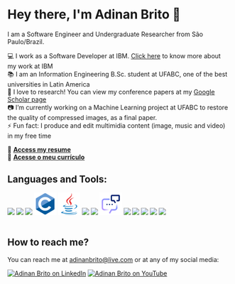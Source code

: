 # Hey there, I'm Adinan Brito 👋

I am a Software Engineer and Undergraduate Researcher from São Paulo/Brazil.

💻 I work as a Software Developer at IBM. [Click here](https://github.com/IBM/customized-voice-text-bot-for-whatsapp-telegram) to know more about my work at IBM <br>
📚 I am an Information Engineering B.Sc. student at UFABC, one of the best universities in Latin America <br>
🔭 I love to research! You can view my conference papers at my [Google Scholar page](https://scholar.google.com.br/citations?hl=pt-BR&user=Edvqr8cAAAAJ) <br>
📷 I’m currently working on a Machine Learning project at UFABC to restore the quality of compressed images, as a final paper. <br>
⚡ Fun fact: I produce and edit multimidia content (image, music and video) in my free time

📄 [**Access my resume**](https://personal-bucket.s3.br-sao.cloud-object-storage.appdomain.cloud/AdinanFilho_CV_english.pdf) <br>
📄 [**Acesse o meu currículo**](https://personal-bucket.s3.br-sao.cloud-object-storage.appdomain.cloud/AdinanFilho_CV_ptbr.pdf)

## Languages and Tools:

[<img src='https://nodejs.org/static/logos/jsIconGreen.svg' height='50'>](https://nodejs.org/)
[<img src='https://upload.wikimedia.org/wikipedia/commons/thumb/a/a7/React-icon.svg/512px-React-icon.svg.png' height='50'>](https://react.dev/)
[<img src='https://upload.wikimedia.org/wikipedia/commons/thumb/c/c3/Python-logo-notext.svg/438px-Python-logo-notext.svg.png' height='50'>](https://www.python.org/)
[<img src='./img/c_original_logo_icon_146611.svg' height='50'>](https://en.wikipedia.org/wiki/C_(programming_language))
[<img src='./img/java_original_logo_icon_146458.svg' height='50'>](https://www.java.com/)
[<img src='https://www.seekpng.com/png/detail/875-8753366_flask-framework-logo-svg.png' height='50'>](https://flask.palletsprojects.com/en/2.2.x/)
[<img src='https://www.svgrepo.com/download/349342/docker.svg' height='50'>](https://www.docker.com/)
[<img src='./img/WatsonAssistant-light.svg' height='50'>](https://www.ibm.com/products/watson-assistant) 
[<img src='https://code.visualstudio.com/assets/images/code-stable.png' height='50'>](https://code.visualstudio.com/)
[<img src='https://www.adobe.com/content/dam/cc/icons/photoshop.svg' height='50'>](https://www.adobe.com/br/products/photoshop.html)
[<img src='https://www.adobe.com/content/dam/cc/icons/illustrator.svg' height='50'>]([https://www.adobe.com/products/illustrator.html)
[<img src='https://www.adobe.com/content/dam/cc/icons/premiere.svg' height='50'>](https://www.adobe.com/br/products/premiere.html)
[<img src='https://www.adobe.com/content/dam/cc/icons/aftereffects.svg' height='50'>](https://www.adobe.com/products/aftereffects.html)
<br><br>


## How to reach me?

You can reach me at [adinanbrito@live.com](mailto:adinanbrito@live.com) or at any of my social media:

[<img src='https://upload.wikimedia.org/wikipedia/commons/thumb/8/81/LinkedIn_icon.svg/240px-LinkedIn_icon.svg.png' alt='Adinan Brito on LinkedIn' height='40'>](https://www.linkedin.com/in/adinanfilho/)
[<img src='https://upload.wikimedia.org/wikipedia/commons/thumb/f/fd/YouTube_full-color_icon_%282024%29.svg/320px-YouTube_full-color_icon_%282024%29.svg.png' alt='Adinan Brito on YouTube' height='40'>](https://youtube.com/adinanalves)

<!--
[<img src='https://icons-for-free.com/iconfiles/svg/0/MongoDB-1329545826074381322.svg' height='50'>](https://www.mongodb.com/)
**adinanabf/adinanabf** is a ✨ _special_ ✨ repository because its `README.md` (this file) appears on your GitHub profile.

Here are some ideas to get you started:

- 🔭 I’m currently working on ...
- 🌱 I’m currently learning ...
- 👯 I’m looking to collaborate on ...
- 🤔 I’m looking for help with ...
- 💬 Ask me about ...
- 📫 How to reach me: ...
- 😄 Pronouns: ...
- ⚡ Fun fact: ...
-->
